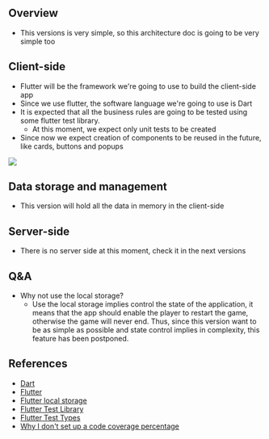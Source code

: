 ## Overview
- This versions is very simple, so this architecture doc is going to be very simple too

## Client-side

- Flutter will be the framework we're going to use to build the client-side app
- Since we use flutter, the software language we're going to use is Dart
- It is expected that all the business rules are going to be tested using some flutter test library. 
	- At this moment, we expect only unit tests to be created
- Since now we expect creation of components to be reused in the future, like cards, buttons and popups

<img src="https://user-images.githubusercontent.com/38296002/211224309-ee72d7f3-7194-4348-b0ba-9a069039b89d.png"/>

## Data storage and management
- This version will hold all the data in memory in the client-side

## Server-side
- There is no server side at this moment, check it in the next versions

## Q&A
- Why not use the local storage?
	- Use the local storage implies control the state of the application, it means that the app should enable the player to restart the game, otherwise the game will never end. Thus, since this version want to be as simple as possible and state control implies in complexity, this feature has been postponed.

## References
- [Dart](https://dart.dev)
- [Flutter](https://flutter.dev)
- [Flutter local storage](https://pub.dev/packages/localstorage)
- [Flutter Test Library](https://api.flutter.dev/flutter/flutter_test/flutter_test-library.html)
- [Flutter Test Types](https://docs.flutter.dev/testing)
- [Why I don't set up a code coverage percentage](https://stackoverflow.com/questions/90002/what-is-a-reasonable-code-coverage-for-unit-tests-and-why)